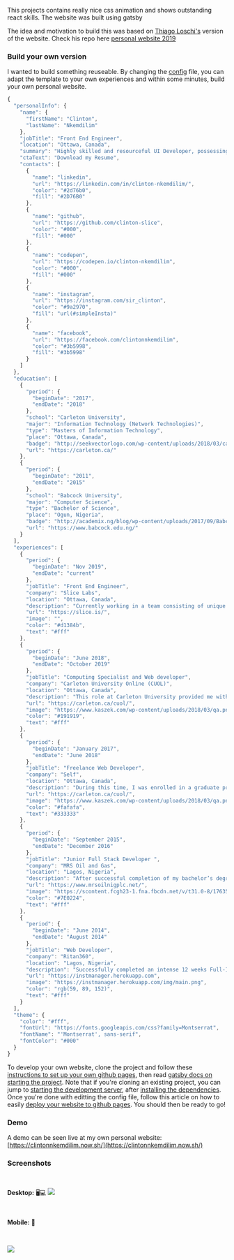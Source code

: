 This projects contains really nice css animation and shows outstanding react skills. The website was built using gatsby

The idea and motivation to build this was based on [Thiago Loschi's](https://github.com/thiagoloschi) version of the website. Check his repo here [personal website 2019](https://github.com/thiagoloschi/personal-website-2019)

### Build your own version

I wanted to build something reuseable. By changing the [config](https://github.com/clinton-slice/personal-website-2020/blob/develop/src/config.json) file, you can adapt the template to your own experiences and within some minutes, build your own personal website.

```js
{
  "personalInfo": {
    "name": {
      "firstName": "Clinton",
      "lastName": "Nkemdilim"
    },
    "jobTitle": "Front End Engineer",
    "location": "Ottawa, Canada",
    "summary": "Highly skilled and resourceful UI Developer, possessing strong analytical thought process, creative thinking, problem solving and interpersonal skills focused on creating engaging and interactive user applications.",
    "ctaText": "Download my Resume",
    "contacts": [
      {
        "name": "linkedin",
        "url": "https://linkedin.com/in/clinton-nkemdilim/",
        "color": "#2d76b0",
        "fill": "#2D76B0"
      },
      {
        "name": "github",
        "url": "https://github.com/clinton-slice",
        "color": "#000",
        "fill": "#000"
      },
      {
        "name": "codepen",
        "url": "https://codepen.io/clinton-nkemdilim",
        "color": "#000",
        "fill": "#000"
      },
      {
        "name": "instagram",
        "url": "https://instagram.com/sir_clinton",
        "color": "#9a2970",
        "fill": "url(#simpleInsta)"
      },
      {
        "name": "facebook",
        "url": "https://facebook.com/clintonnkemdilim",
        "color": "#3b5998",
        "fill": "#3b5998"
      }
    ]
  },
  "education": [
    {
      "period": {
        "beginDate": "2017",
        "endDate": "2018"
      },
      "school": "Carleton University",
      "major": "Information Technology (Network Technologies)",
      "type": "Masters of Information Technology",
      "place": "Ottawa, Canada",
      "badge": "http://seekvectorlogo.com/wp-content/uploads/2018/03/carleton-university-vector-logo.png",
      "url": "https://carleton.ca/"
    },
    {
      "period": {
        "beginDate": "2011",
        "endDate": "2015"
      },
      "school": "Babcock University",
      "major": "Computer Science",
      "type": "Bachelor of Science",
      "place": "Ogun, Nigeria",
      "badge": "http://academix.ng/blog/wp-content/uploads/2017/09/Babcock-University-logo.jpg",
      "url": "https://www.babcock.edu.ng/"
    }
  ],
  "experiences": [
    {
      "period": {
        "beginDate": "Nov 2019",
        "endDate": "current"
      },
      "jobTitle": "Front End Engineer",
      "company": "Slice Labs",
      "location": "Ottawa, Canada",
      "description": "Currently working in a team consisting of unique and creative individuals focused on building compelling user facing applications which delivers ground-breaking services that provide new innovative insurance solutions directly to end users.\n\n Building web and mobile applications using top-notch technologies such as like React, React Native, Webpack, Babel, Apollo, Github, RESTful APIs and GraphQL. Performing JavaScript testing/ automation with tools such as enzyme, jest and chai. Making use of typing tools such as Flow or TypeScript",
      "url": "https://slice.is/",
      "image": "",
      "color": "#d1384b",
      "text": "#fff"
    },
    {
      "period": {
        "beginDate": "June 2018",
        "endDate": "October 2019"
      },
      "jobTitle": "Computing Specialist and Web developer",
      "company": "Carleton University Online (CUOL)",
      "location": "Ottawa, Canada",
      "description": "This role at Carleton University provided me with the opportunity to improve my Web developing skills and my knowledge of quality video content delivery. It involved me being responsible for managing, providing strategic planning and innovation around the video delivery infrastructure at Carleton University Online (CUOL).\n\n In this position I worked with PHP, Python and JavaScript libraries such as jQuery to build various UIs/Admin interfaces for various in-house build systems\n\n Implemented the convocation video web application utilizing YouTube Data API with React and Redux on the front end\n\n Built integration around content management system APIs from Kaltura",
      "url": "https://carleton.ca/cuol/",
      "image": "https://www.kaszek.com/wp-content/uploads/2018/03/qa.png",
      "color": "#191919",
      "text": "#fff"
    },
    {
      "period": {
        "beginDate": "January 2017",
        "endDate": "June 2018"
      },
      "jobTitle": "Freelance Web Developer",
      "company": "Self",
      "location": "Ottawa, Canada",
      "description": "During this time, I was enrolled in a graduate program at Carleton University but due to the limitations in my study permit, I decided to become a freelancer. I was opportune to work with different clients on various projects. Some of the projects include:\n\n - Designed a customer web form for a local skincare clinic\n\n - Used React.js to develop a searchable YouTube web application\n\n - Online Newspaper 'Vanguard' - vanguardngr.com: Created and defined news categories for newspaper Web site to improve user experience.",
      "url": "https://carleton.ca/cuol/",
      "image": "https://www.kaszek.com/wp-content/uploads/2018/03/qa.png",
      "color": "#fafafa",
      "text": "#333333"
    },
    {
      "period": {
        "beginDate": "September 2015",
        "endDate": "December 2016"
      },
      "jobTitle": "Junior Full Stack Developer ",
      "company": "MRS Oil and Gas",
      "location": "Lagos, Nigeria",
      "description": "After successful completion of my bachelor’s degree at Babcock University, I was hired in a team of outstanding and experienced developers at MRS Oil and Gas. The main focus of the team was in building and maintaining a real time PMS carrier tracking system for retailer clients around Nigeria.\n\n My primary responsibilities were to analyze, design and build new components \n\n Technologies used in the project includes JavaScript ES6, React.js, Redux, Python, PHP, Git and Jira",
      "url": "https://www.mrsoilnigplc.net/",
      "image": "https://scontent.fcgh23-1.fna.fbcdn.net/v/t31.0-8/17635230_1487664674639567_6041624776622573815_o.jpg?_nc_cat=107&_nc_ht=scontent.fcgh23-1.fna&oh=6c1f6872873769658634a387beed7640&oe=5CA429CA",
      "color": "#7E0224",
      "text": "#fff"
    },
    {
      "period": {
        "beginDate": "June 2014",
        "endDate": "August 2014"
      },
      "jobTitle": "Web Developer",
      "company": "Ritan360",
      "location": "Lagos, Nigeria",
      "description": "Successfully completed an intense 12 weeks Full-Immersion Web Development Training Bootcamp\n\n During this training, I was exposed to work-like, project-oriented environment that was focused on coding around specific technologies as well as frameworks/libraries \n\n Trained in building and deploying outstanding web applications using HTML5, CSS, JavaScript and Hypertext Preprocessor (PHP)",
      "url": "https://instmanager.herokuapp.com",
      "image": "https://instmanager.herokuapp.com/img/main.png",
      "color": "rgb(59, 89, 152)",
      "text": "#fff"
    }
  ],
  "theme": {
    "color": "#fff",
    "fontUrl": "https://fonts.googleapis.com/css?family=Montserrat",
    "fontName": "'Montserrat', sans-serif",
    "fontColor": "#000"
  }
}

```

To develop your own website, clone the project and follow these [instructions to set up your own github pages](https://guides.github.com/features/pages/), then read [gatsby docs on starting the project](https://www.gatsbyjs.org/docs/quick-start). Note that if you're cloning an existing project, you can jump to [starting the development server](https://www.gatsbyjs.org/docs/quick-start#start-development-server), after [installing the dependencies](https://www.gatsbyjs.org/docs/quick-start#install-gatsbys-command-line-tool). Once you're done with editting the config file, follow this article on how to easily [deploy your website to github pages](https://www.gatsbyjs.org/docs/how-gatsby-works-with-github-pages/). You should then be ready to go! 

### Demo

A demo can be seen live at my own personal website: [https://clintonnkemdilim.now.sh/](https://clintonnkemdilim.now.sh/)

### Screenshots

<br />

**Desktop:** 🖥💻
![](https://github.com/clinton-slice/personal-website-2020/blob/develop/images/desktopview.png)

<br />

**Mobile:** 📱

<br />

![](https://github.com/clinton-slice/personal-website-2020/blob/develop/images/mobileview.png)



